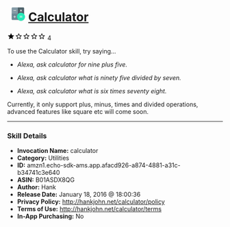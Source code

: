 # &nbsp;<img src="skill_icon" alt="Calculator icon" width="36"> [Calculator](http://alexa.amazon.com/#skills/amzn1.echo-sdk-ams.app.afacd926-a874-4881-a31c-b34741c3e640)
![1 stars](../../images/ic_star_black_18dp_1x.png)![1 stars](../../images/ic_star_border_black_18dp_1x.png)![1 stars](../../images/ic_star_border_black_18dp_1x.png)![1 stars](../../images/ic_star_border_black_18dp_1x.png)![1 stars](../../images/ic_star_border_black_18dp_1x.png) 4

To use the Calculator skill, try saying...

* *Alexa, ask calculator for nine plus five.*

* *Alexa, ask calculator what is ninety five divided by seven.*

* *Alexa, ask calculator what is six times seventy eight.*

Currently, it only support plus, minus, times and divided operations, advanced features like square etc will come soon.

***

### Skill Details

* **Invocation Name:** calculator
* **Category:** Utilities
* **ID:** amzn1.echo-sdk-ams.app.afacd926-a874-4881-a31c-b34741c3e640
* **ASIN:** B01ASDX8QG
* **Author:** Hank
* **Release Date:** January 18, 2016 @ 18:00:36
* **Privacy Policy:** http://hankjohn.net/calculator/policy
* **Terms of Use:** http://hankjohn.net/calculator/terms
* **In-App Purchasing:** No

